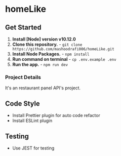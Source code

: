 # homeLike

## Get Started

1. **Install [Node] version v10.12.0**
2. **Clone this repository.** - `git clone https://github.com/mashoodrafi006/homeLike.git`
3. **Install Node Packages.** - `npm install`
4. **Run command on terminal** - `cp .env.example .env`
5. **Run the app.** - `npm run dev`

### Project Details

It's an restaurant panel API's project.

## Code Style

-   Install Prettier plugin for auto code refactor
-   Install ESLint plugin

## Testing

-   Use JEST for testing
